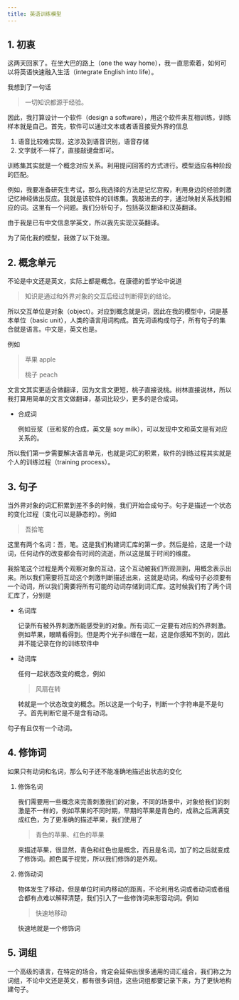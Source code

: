 ```yaml
---
title: 英语训练模型
---
```


## 1. 初衷

这两天回家了。在坐大巴的路上（one the way home），我一直思索着，如何可以将英语快速融入生活（integrate English into life）。

我想到了一句话

> 一切知识都源于经验。

因此，我打算设计一个软件（design a software），用这个软件来互相训练，训练样本就是自己。首先，软件可以通过文本或者语音接受外界的信息

1. 语音比较难实现，这涉及到语音识别，语音存储
2. 文字就不一样了，直接敲键盘即可。

训练集其实就是一个概念对应关系。利用提问回答的方式进行。模型适应各种阶段的匹配。

例如，我要准备研究生考试，那么我选择的方法是记忆宫殿，利用身边的经验刺激记忆神经做出反应。我就是该软件的训练集。我敲进去的字，通过映射关系找到相应的词。这里有一个问题。我们分析句子，包括英汉翻译和汉英翻译。

由于我是已有中文信息学英文，所以我先实现汉英翻译。

为了简化我的模型，我做了以下处理。

## 2. 概念单元

不论是中文还是英文，实际上都是概念。在康德的哲学论中说道

> 知识是通过和外界对象的交互后经过判断得到的结论。

所以交互单位是对象（object）。对应到概念就是词，因此在我的模型中，词是基本单位（basic unit），人类的语言用词构成。首先词语构成句子，所有句子的集合就是语言。中文是，英文也是。

例如

> 苹果 apple
>
> 桃子 peach

文言文其实更适合做翻译，因为文言文更短，桃子直接说桃。树林直接说林，所以我打算用简单的文言文做翻译，基词比较少，更多的是合成词。

- 合成词

  例如豆浆（豆和浆的合成，英文是 soy milk），可以发现中文和英文是有对应关系的。

所以我们第一步需要解决语言单元，也就是词汇的积累，软件的训练过程其实就是个人的训练过程（training process）。

## 3. 句子

当外界对象的词汇积累到差不多的时候，我们开始合成句子。句子是描述一个状态的变化过程（变化可以是静态的）。例如

> 吾拾笔

这里有两个名词：吾，笔。这是我们构建词汇库的第一步。然后是拾，这是一个动词，任何动作的改变都会有时间的流逝，所以这是属于时间的维度。

我拾笔这个过程是两个观察对象的互动，这个互动被我们所观测到，用概念表示出来。所以我们需要将互动这个刺激判断描述出来，这就是动词。构成句子必须要有一个动词，所以我们需要将所有可能的动词存储到词汇库。这时候我们有了两个词汇库了，分别是

- 名词库

  记录所有被外界刺激所能感受到的对象。所有词汇一定要有对应的外界刺激。例如苹果，眼睛看得到。但是两个光子纠缠在一起，这是你感知不到的，因此并不能记录在你的训练软件中

- 动词库

  任何一起状态改变的概念，例如

  > 风扇在转

  转就是一个状态改变的概念。所以这是一个句子，判断一个字符串是不是句子。首先判断它是不是含有动词。

句子有且仅有一个动词。

## 4. 修饰词

如果只有动词和名词，那么句子还不能准确地描述出状态的变化

1. 修饰名词

   我们需要用一些概念来完善刺激我们的对象，不同的场景中，对象给我们的刺激是不一样的，例如苹果的不同时期，早期的苹果是青色的，成熟之后满满变成红色，为了更准确的描述苹果，我们使用了

   > 青色的苹果、红色的苹果

   来描述苹果，很显然，青色和红色也是概念，而且是名词，加了的之后就变成了修饰词。颜色属于视觉，所以我们修饰的是外观。

2. 修饰动词

   物体发生了移动，但是单位时间内移动的距离，不论利用名词或者动词或者组合都有点难以解释清楚，我们引入了一些修饰词来形容动词。例如

   > 快速地移动

   快速地就是一个修饰词

## 5. 词组

一个高级的语言，在特定的场合，肯定会延伸出很多通用的词汇组合，我们称之为词组，不论中文还是英文，都有很多词组，这些词组都要记录下来，为了更快地构建句子。

